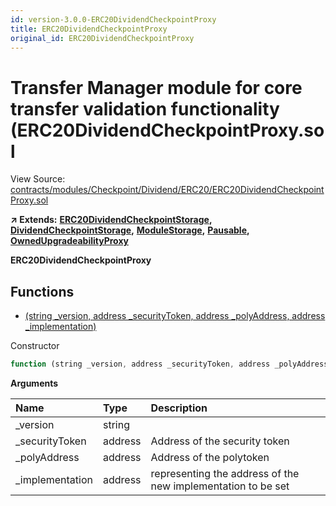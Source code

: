 ```yaml
---
id: version-3.0.0-ERC20DividendCheckpointProxy
title: ERC20DividendCheckpointProxy
original_id: ERC20DividendCheckpointProxy
---
```


# Transfer Manager module for core transfer validation functionality \(ERC20DividendCheckpointProxy.sol

View Source: [contracts/modules/Checkpoint/Dividend/ERC20/ERC20DividendCheckpointProxy.sol](https://github.com/PolymathNetwork/polymath-core/tree/096ba240a927c98e1f1a182d2efee7c4c4c1dfc5/contracts/modules/Checkpoint/Dividend/ERC20/ERC20DividendCheckpointProxy.sol)

**↗ Extends:** [**ERC20DividendCheckpointStorage**](https://github.com/PolymathNetwork/polymath-core/tree/096ba240a927c98e1f1a182d2efee7c4c4c1dfc5/docs/api/ERC20DividendCheckpointStorage.md)**,** [**DividendCheckpointStorage**](https://github.com/PolymathNetwork/polymath-core/tree/096ba240a927c98e1f1a182d2efee7c4c4c1dfc5/docs/api/DividendCheckpointStorage.md)**,** [**ModuleStorage**](https://github.com/PolymathNetwork/polymath-core/tree/096ba240a927c98e1f1a182d2efee7c4c4c1dfc5/docs/api/ModuleStorage.md)**,** [**Pausable**](https://github.com/PolymathNetwork/polymath-core/tree/096ba240a927c98e1f1a182d2efee7c4c4c1dfc5/docs/api/Pausable.md)**,** [**OwnedUpgradeabilityProxy**](https://github.com/PolymathNetwork/polymath-core/tree/096ba240a927c98e1f1a182d2efee7c4c4c1dfc5/docs/api/OwnedUpgradeabilityProxy.md)

**ERC20DividendCheckpointProxy**

## Functions

* [\(string \_version, address \_securityToken, address \_polyAddress, address \_implementation\)](erc20dividendcheckpointproxy.md)

Constructor

```javascript
function (string _version, address _securityToken, address _polyAddress, address _implementation) public nonpayable ModuleStorage
```

**Arguments**

| Name | Type | Description |
| :--- | :--- | :--- |
| \_version | string |  |
| \_securityToken | address | Address of the security token |
| \_polyAddress | address | Address of the polytoken |
| \_implementation | address | representing the address of the new implementation to be set |

